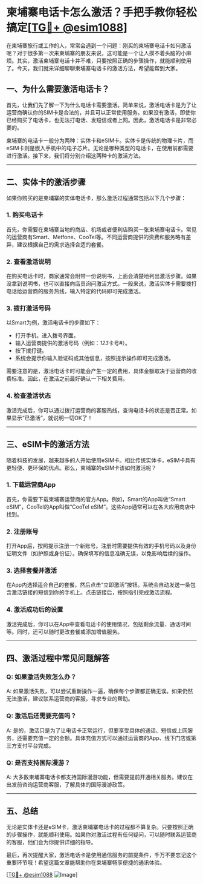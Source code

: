 # 柬埔寨电话卡怎么激活？手把手教你轻松搞定[[TG💪+ @esim1088](https://t.me/s/esim1088)]

在柬埔寨旅行或工作的人，常常会遇到一个问题：刚买的柬埔寨电话卡如何激活呢？对于很多第一次来柬埔寨的朋友来说，这可能是一个让人摸不着头脑的小麻烦。其实，激活柬埔寨电话卡并不难，只要按照正确的步骤操作，就能顺利使用了。今天，我们就来详细聊聊柬埔寨电话卡的激活方法，希望能帮到大家。

## 一、为什么需要激活电话卡？

首先，让我们先了解一下为什么电话卡需要激活。简单来说，激活电话卡是为了让运营商确认你的SIM卡是合法的，并且可以正常使用服务。如果没有激活，即使你已经购买了电话卡，也无法打电话、发短信或者上网。因此，激活电话卡是非常必要的。

柬埔寨的电话卡一般分为两种：实体卡和eSIM卡。实体卡是传统的物理卡片，而eSIM卡则是嵌入手机中的电子芯片。无论是哪种类型的电话卡，在使用前都需要进行激活。接下来，我们将分别介绍这两种卡的激活方法。

---

## 二、实体卡的激活步骤

如果你购买的是柬埔寨的实体电话卡，那么激活过程通常包括以下几个步骤：

### 1. 购买电话卡

首先，你需要在柬埔寨当地的商店、机场或者便利店购买一张柬埔寨电话卡。常见的运营商有Smart、Metfone、CooTel等。不同运营商提供的资费和服务略有差异，建议根据自己的需求选择合适的套餐。

### 2. 查看激活说明

在购买电话卡时，商家通常会附带一份说明书，上面会清楚地列出激活步骤。如果没拿到说明书，也可以直接向店员询问激活方式。一般来说，激活实体卡需要拨打电话给运营商的服务热线，输入特定的代码即可完成激活。

### 3. 拨打激活号码

以Smart为例，激活电话卡的步骤如下：
- 打开手机，进入拨号界面。
- 输入运营商提供的激活号码（例如：*123*卡号#）。
- 按下拨打键。
- 系统会提示你输入验证码或其他信息，按照提示操作即可完成激活。

需要注意的是，激活电话卡时可能会产生一定的费用，具体金额取决于运营商的收费标准。因此，在激活之前最好确认一下相关费用。

### 4. 检查激活状态

激活完成后，你可以通过拨打运营商的客服热线，查询电话卡的状态是否正常。如果显示“已激活”，就说明一切OK了！

---

## 三、eSIM卡的激活方法

随着科技的发展，越来越多的人开始使用eSIM卡。相比传统实体卡，eSIM卡具有更轻便、更环保的优点。那么，柬埔寨的eSIM卡该如何激活呢？

### 1. 下载运营商App

首先，你需要下载柬埔寨运营商的官方App。例如，Smart的App叫做“Smart eSIM”，CooTel的App叫做“CooTel eSIM”。这些App通常可以在各大应用商店中找到。

### 2. 注册账号

打开App后，按照提示注册一个新账号。注册时需要提供有效的手机号码以及身份证明文件（如护照或身份证）。确保填写的信息准确无误，以免影响后续的操作。

### 3. 选择套餐并激活

在App内选择适合自己的套餐，然后点击“立即激活”按钮。系统会自动发送一条包含激活链接的短信到你的手机上。点击链接后，按照指引完成激活流程。

### 4. 激活成功后的设置

激活完成后，你可以在App中查看电话卡的使用情况，包括剩余流量、通话时间等。同时，还可以随时更改套餐或添加增值服务。

---

## 四、激活过程中常见问题解答

### Q: 如果激活失败怎么办？

A: 如果激活失败，可以尝试重新操作一遍，确保每个步骤都正确无误。如果仍然无法激活，建议联系运营商的客服，寻求专业的帮助。

### Q: 激活后还需要充值吗？

A: 是的，激活只是为了让电话卡正常运行，但要享受具体的通话、短信或上网服务，还需要充值一定的金额。具体充值方式可以通过运营商的App、线下门店或第三方支付平台完成。

### Q: 是否支持国际漫游？

A: 大多数柬埔寨电话卡都支持国际漫游功能，但需要提前开通相关服务。建议在出发前咨询运营商客服，了解具体的国际漫游政策。

---

## 五、总结

无论是实体卡还是eSIM卡，激活柬埔寨电话卡的过程都不算复杂。只要按照正确的步骤操作，就能顺利使用。如果你对激活过程有任何疑问，可以随时联系运营商的客服，他们会为你提供详细的指导。

最后，再次提醒大家，激活电话卡是使用通信服务的前提条件，千万不要忘记这个重要环节哦！希望这篇文章能帮助你在柬埔寨畅享便捷的通讯体验。

[[TG💪+ @esim1088](https://t.me/s/esim1088) ![Image](https://i.postimg.cc/4NQfJmqS/Snipaste-2025-05-13-00-14-12.png)]